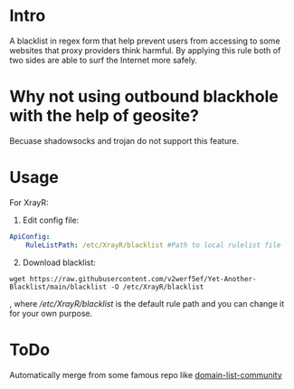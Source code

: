 # Intro

A blacklist in regex form that help prevent users from accessing to some websites that proxy providers think harmful. By applying this rule both of two sides are able to surf the Internet more safely.

# Why not using outbound blackhole with the help of geosite?

Becuase shadowsocks and trojan do not support this feature.

# Usage

For XrayR:

1. Edit config file:

```yml
ApiConfig:
    RuleListPath: /etc/XrayR/blacklist #Path to local rulelist file
```

2. Download blacklist:

```
wget https://raw.githubusercontent.com/v2werf5ef/Yet-Another-Blacklist/main/blacklist -O /etc/XrayR/blacklist
```

, where */etc/XrayR/blacklist* is the default rule path and you can change it for your own purpose.

# ToDo

Automatically merge from some famous repo like [domain-list-community
](https://github.com/v2fly/domain-list-community)
